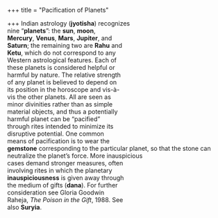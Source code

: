 +++
title = "Pacification of Planets"

+++
Indian astrology (**jyotisha**) recognizes  
nine “**planets**”: the **sun**, **moon**,  
**Mercury**, **Venus**, **Mars**, **Jupiter**, and  
**Saturn**; the remaining two are **Rahu** and  
**Ketu**, which do not correspond to any  
Western astrological features. Each of  
these planets is considered helpful or  
harmful by nature. The relative strength  
of any planet is believed to depend on  
its position in the horoscope and vis-à-  
vis the other planets. All are seen as  
minor divinities rather than as simple  
material objects, and thus a potentially  
harmful planet can be “pacified”  
through rites intended to minimize its  
disruptive potential. One common  
means of pacification is to wear the  
**gemstone** corresponding to the particular planet, so that the stone can neutralize the planet’s force. More inauspicious  
cases demand stronger measures, often  
involving rites in which the planetary  
**inauspiciousness** is given away through  
the medium of gifts (**dana**). For further  
consideration see Gloria Goodwin  
Raheja, *The Poison in the Gift*, 1988. See  
also **Suryia**.